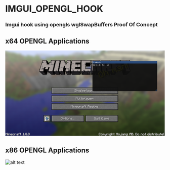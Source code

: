 # IMGUI_OPENGL_HOOK
### Imgui hook using opengls wglSwapBuffers Proof Of Concept

## x64 OPENGL Applications
![alt text](https://github.com/InsertName1685/SimHook/blob/master/SimHook1.png?raw=true)


## x86 OPENGL Applications
![alt text](https://github.com/InsertName1685/SimHook/blob/master/SimHook2.png?raw=true)
